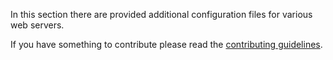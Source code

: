 In this section there are provided additional configuration files for various web servers.

If you have something to contribute please read the [contributing guidelines](../contributing.md).
